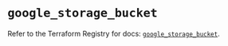 # `google_storage_bucket`

Refer to the Terraform Registry for docs: [`google_storage_bucket`](https://registry.terraform.io/providers/hashicorp/google-beta/6.4.0/docs/resources/google_storage_bucket).
